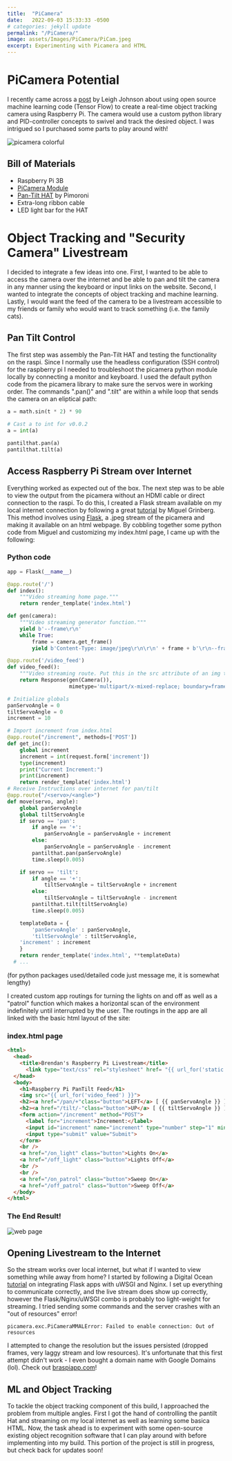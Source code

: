```yaml
---
title:  "PiCamera"
date:   2022-09-03 15:33:33 -0500
# categories: jekyll update
permalink: "/PiCamera/"
image: assets/Images/PiCamera/PiCam.jpeg
excerpt: Experimenting with Picamera and HTML
---
```


# PiCamera Potential
I recently came across a [post](https://opensource.com/article/20/1/object-tracking-camera-raspberry-pi) by Leigh Johnson about using open source machine learning code (Tensor Flow) to create a real-time object tracking camera using Raspberry Pi. The camera would use a custom python library and PID-controller concepts to swivel and track the desired object. I was intrigued so I purchased some parts to play around with! 

![picamera colorful](/assets/Images/PiCamera/PiCam.jpeg)

## Bill of Materials
- Raspberry Pi 3B
- [PiCamera Module](https://www.adafruit.com/product/3099?src=raspberrypi&gclid=CjwKCAjw4c-ZBhAEEiwAZ105RQYTson1N-4_wBYCs08tyqZqHpVh7kezYCsMkTOsnwItVv3hctzjPRoCqHMQAvD_BwE)
- [Pan-Tilt HAT](https://shop.pimoroni.com/products/pan-tilt-hat?variant=22408353287) by Pimoroni
- Extra-long ribbon cable
- LED light bar for the HAT

# Object Tracking and "Security Camera" Livestream
I decided to integrate a few ideas into one. First, I wanted to be able to access the camera over the internet and be able to pan and tilt the camera in any manner using the keyboard or input links on the website. Second, I wanted to integrate the concepts of object tracking and machine learning. Lastly, I would want the feed of the camera to be a livestream accessible to my friends or family who would want to track something (i.e. the family cats).

## Pan Tilt Control
The first step was assembly the Pan-Tilt HAT and testing the functionality on the raspi. Since I normally use the headless configuration (SSH control) for the raspberry pi I needed to troubleshoot the picamera python module locally by connecting a monitor and keyboard. I used the default python code from the picamera library to make sure the servos were in working order. The commands ".pan()" and ".tilt" are within a while loop that sends the camera on an eliptical path: 

```python
a = math.sin(t * 2) * 90
    
# Cast a to int for v0.0.2
a = int(a)

pantilthat.pan(a)
pantilthat.tilt(a)
```

## Access Raspberry Pi Stream over Internet
Everything worked as expected out of the box. The next step was to be able to view the output from the picamera without an HDMI cable or direct connection to the raspi. To do this, I created a Flask stream available on my local internet connection by following a great [tutorial](https://blog.miguelgrinberg.com/post/video-streaming-with-flask) by Miguel Grinberg. This method involves using [Flask](https://en.wikipedia.org/wiki/Flask_(web_framework)), a .jpeg stream of the picamera and making it available on an html webpage. By cobbling together some python code from Miguel and customizing my index.html page, I came up with the following:

### Python code
```python
app = Flask(__name__)

@app.route('/')
def index():
    """Video streaming home page."""
    return render_template('index.html')

def gen(camera):
    """Video streaming generator function."""
    yield b'--frame\r\n'
    while True:
        frame = camera.get_frame()
        yield b'Content-Type: image/jpeg\r\n\r\n' + frame + b'\r\n--frame\r\n'

@app.route('/video_feed')
def video_feed():
    """Video streaming route. Put this in the src attribute of an img tag."""
    return Response(gen(Camera()),
                    mimetype='multipart/x-mixed-replace; boundary=frame')

# Initialize globals
panServoAngle = 0
tiltServoAngle = 0
increment = 10

# Import increment from index.html
@app.route("/increment", methods=['POST'])
def get_inc():
	global increment
	increment = int(request.form['increment'])
	type(increment)
	print("Current Increment:")
	print(increment)
	return render_template('index.html')
# Receive Instructions over internet for pan/tilt
@app.route("/<servo>/<angle>")
def move(servo, angle):
	global panServoAngle
	global tiltServoAngle
	if servo == 'pan':
		if angle == '+':
			panServoAngle = panServoAngle + increment
		else:
			panServoAngle = panServoAngle - increment
		pantilthat.pan(panServoAngle)
		time.sleep(0.005)

	if servo == 'tilt':
		if angle == '+':
			tiltServoAngle = tiltServoAngle + increment
		else:
			tiltServoAngle = tiltServoAngle - increment
		pantilthat.tilt(tiltServoAngle)
		time.sleep(0.005)

	templateData = {
      	'panServoAngle' : panServoAngle,
      	'tiltServoAngle' : tiltServoAngle,
	'increment' : increment
	}
	return render_template('index.html', **templateData)
  # ...
```
(for python packages used/detailed code just message me, it is somewhat lengthy)

I created custom app routings for turning the lights on and off as well as a "patrol" function which makes a horizontal scan of the environment indefinitely until interrupted by the user. The routings in the app are all linked with the basic html layout of the site:

### index.html page
```html
<html>
  <head>
    <title>Brendan's Raspberry Pi Livestream</title>
      <link type="text/css" rel="stylesheet" href= "{{ url_for('static', filename='style.css') }}"/>
  </head>
  <body>
    <h1>Raspberry Pi PanTilt Feed</h1>
    <img src="{{ url_for('video_feed') }}">
    <h2><a href="/pan/+"class="button">LEFT</a> [ {{ panServoAngle }} ] <a href="/pan/-"class="button">RIGHT</a></h2>
    <h2><a href="/tilt/-"class="button">UP</a> [ {{ tiltServoAngle }} ] <a href="/tilt/+"class="button">DOWN</a></h2>
    <form action="/increment" method="POST">
      <label for="increment">Increment:</label>
      <input id="increment" name="increment" type="number" step="1" min="1" max="30">
      <input type="submit" value="Submit">
    </form>
    <br />
    <a href="/on_light" class="button">Lights On</a>
    <a href="/off_light" class="button">Lights Off</a>
    <br />
    <br />
    <a href="/on_patrol" class="button">Sweep On</a>
    <a href="/off_patrol" class="button">Sweep Off</a>
  </body>
</html>
```
### The End Result! 
![web page](/assets/Images/PiCamera/WebPage.png)

## Opening Livestream to the Internet
So the stream works over local internet, but what if I wanted to view something while away from home? I started by following a Digital Ocean [tutorial](https://www.digitalocean.com/community/tutorials/how-to-serve-flask-applications-with-uswgi-and-nginx-on-ubuntu-18-04) on integrating Flask apps with uWSGI and Nginx. I set up everything to communicate correctly, and the live stream does show up correctly, however the Flask/Nginx/uWSGI combo is probably too light-weight for streaming. I tried sending some commands and the server crashes with an "out of resources" error!
```
picamera.exc.PiCameraMMALError: Failed to enable connection: Out of resources
```
I attempted to change the resolution but the issues persisted (dropped frames, very laggy stream and low resources). It's unfortunate that this first attempt didn't work - I even bought a domain name with Google Domains (lol). Check out [braspiapp.com](http://braspiapp.com/)!

## ML and Object Tracking
To tackle the object tracking component of this build, I approached the problem from multiple angles. First I got the hand of controlling the pantilt Hat and streaming on my local internet as well as learning some basica HTML. Now, the task ahead is to experiment with some open-source existing object recognition software that I can play around with before implementing into my build. This portion of the project is still in progress, but check back for updates soon! 
